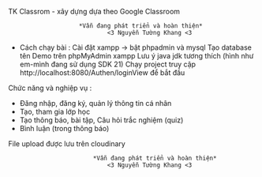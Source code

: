 TK Classrom - xây dựng dựa theo Google Classroom


                        *Vẫn đang phát triển và hoàn thiện*
                                <3 Nguyễn Tường Khang <3


- Cách chạy bài :
    Cài đặt xampp -> bật phpadmin và mysql 
    Tạo database tên Demo trên phpMyAdmin xampp
    Lưu ý java jdk tương thích (hình như em-mình đang sử dụng SDK 21)
    Chạy project 
    truy cập http://localhost:8080/Authen/loginView để bắt đầu
 
Chức năng và nghiệp vụ :
- Đăng nhập, đăng ký, quản lý thông tin cá nhân
- Tạo, tham gia lớp học
- Tạo thông báo, bài tập, Câu hỏi trắc nghiệm (quiz)
- Bình luận (trong thông báo)

File upload được lưu trên cloudinary



                            *Vẫn đang phát triển và hoàn thiện*
                                <3 Nguyễn Tường Khang <3

    
   
    

